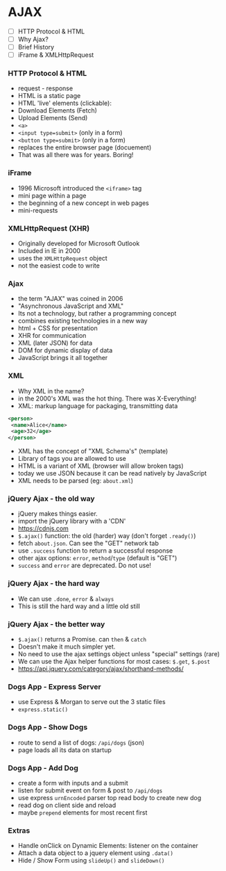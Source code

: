 # AJAX
 - [ ] HTTP Protocol & HTML
 - [ ] Why Ajax?
 - [ ] Brief History
 - [ ] iFrame & XMLHttpRequest

### HTTP Protocol & HTML
 - request - response
 - HTML is a static page
 - HTML 'live' elements (clickable):
  - Download Elements (Fetch)
  - Upload Elements (Send)
   - `<a>`
   - `<input type=submit>` (only in a form)
   -  `<button type=submit>` (only in a form)
 - replaces the entire browser page   (docuement)
 - That was all there was for years.  Boring!

### iFrame
 - 1996 Microsoft introduced the `<iframe>` tag
 - mini page within a page
 - the beginning of a new concept in web pages
 - mini-requests

###  XMLHttpRequest (XHR)
 - Originally developed for Microsoft Outlook
 - Included in IE in 2000
 - uses the `XMLHttpRequest` object
 - not the easiest code to write

 ### Ajax
 - the term "AJAX" was coined in 2006
 - "Asynchronous JavaScript and XML"
 - Its not a technology, but rather a programming concept
 - combines existing technologies in a new way
  - html + CSS for presentation
  - XHR for communication
  - XML (later JSON) for data
  - DOM for dynamic display of data
  - JavaScript brings it all together

### XML
 - Why XML in the name?
 - in the 2000's XML was the hot thing. There was X-Everything!
 - XML: markup language for packaging, transmitting data
 ```xml
 <person>
  <name>Alice</name>
  <age>32</age>
 </person>
 ```
 - XML has the concept of "XML Schema's" (template)
 - Library of tags you are allowed to use
 - HTML is a variant of XML (browser will allow broken tags)
 - today we use JSON because it can be read natively by JavaScript
 - XML needs to be parsed (eg: `about.xml`)

### jQuery Ajax - the old way
 - jQuery makes things easier.
 - import the jQuery library with a 'CDN'
 - https://cdnjs.com
 - `$.ajax()` function: the old (harder) way (don't forget `.ready()`)
 - fetch `about.json`. Can see the "GET" network tab
 - use `.success` function to return a successful response
 - other ajax options: `error`, `method`/`type` (default is "GET")
 - `success` and `error` are deprecated.  Do not use!

### jQuery Ajax - the hard way
 - We can use `.done`, `error` & `always`
 - This is still the hard way and a little old still

### jQuery Ajax - the better way
 - `$.ajax()` returns a Promise.  can `then` & `catch`
 - Doesn't make it much simpler yet.
 - No need to use the ajax settings object unless "special" settings (rare)
 - We can use the Ajax helper functions for most cases: `$.get`, `$.post`
 - https://api.jquery.com/category/ajax/shorthand-methods/

### Dogs  App - Express Server
 - use Express & Morgan to serve out the 3 static files
 - `express.static()`

### Dogs App - Show Dogs
 - route to send a list of dogs:  `/api/dogs` (json)
 - page loads all its data on startup

### Dogs App - Add Dog
 - create a form with inputs and a submit
 - listen for submit event on form & post to `/api/dogs`
 - use express `urnEncoded` parser top read body to create new dog
 - read dog on client side and reload
 - maybe `prepend` elements for most recent first

### Extras
 - Handle onClick on Dynamic Elements: listener on the container
 - Attach a data object to a jquery element using `.data()`
 - Hide / Show Form using `slideUp()` and `slideDown()`
